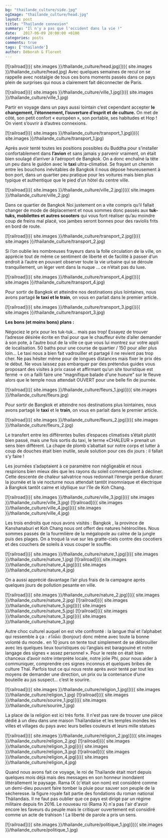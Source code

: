 ```yaml
---
bg: "thailande_culture/side.jpg"
ogImage: "thailande_culture/head.jpg"
layout: post
title: "Thaïlande connexion"
summary: "Il n'y a pas que l'occident dans la vie !"
date:   2017-06-09 20:00:00 +0100
categories: posts
comments: true
tags: ['thailande']
author: Déborah & Florent
---
```

[![railroad]({{ site.images }}/thailande_culture/head.jpg)]({{ site.images }}/thailande_culture/head.jpg)
Avec quelques semaines de recul on se rappelle avec nostalgie de tous ces bons moments passés dans ce pays plein de surprises qui nous a clairement fait déconnecter de Paris.

[![railroad]({{ site.images }}/thailande_culture/ville_1.jpg)]({{ site.images }}/thailande_culture/ville_1.jpg)

Partir en voyage dans un pays aussi lointain c’est cependant accepter **le changement, l’étonnement, l’ouverture d’esprit et de culture.** On met de côté, son petit confort « européen », son portable, ses habitudes et Hop ! On vient s’ouvrir à d’autres connexions.

[![railroad]({{ site.images }}/thailande_culture/transport_1.jpg)]({{ site.images }}/thailande_culture/transport_1.jpg)

Après avoir tenté toutes les positions possibles du Buddha pour s’installer confortablement dans **l’avion** et sans jamais y parvenir vraiment, on était bien soulagé d’arriver à l’aéroport de Bangkok. On a donc enchaîné la tête un peu dans le guidon avec le **taxi** ultra-climatisé. Se frayant un chemin entre les bouchons inévitables de Bangkok il nous dépose heureusement à bon port, dans un  quartier peu pratique pour les voitures mais bien plus typique et authentique que le pied d’un hôtel du centre ville.

[![railroad]({{ site.images }}/thailande_culture/ville_2.jpg)]({{ site.images }}/thailande_culture/ville_2.jpg)

Dans ce quartier de Bangkok Noi justement on a vite compris qu’il fallait changer de mode de déplacement et nous sommes donc passés aux **tuk-tuks, mobilettes et autres scooters** qui vous font réaliser qu’au moindre coup de freins mal placé, vos jambes seront bonnes pour des raviolis frits en bord de route. 

[![railroad]({{ site.images }}/thailande_culture/transport_2.jpg)]({{ site.images }}/thailande_culture/transport_2.jpg)

Si l’on oublie les nombreuses frayeurs dans la folle circulation de la ville, on apprécie tout de même ce sentiment de liberté et de facilité à passer d’un endroit à l’autre en pouvant observer toute la vie urbaine qui se déroule tranquillement, un léger vent dans la nuque … ce n’était pas du luxe.

[![railroad]({{ site.images }}/thailande_culture/transport_4.jpg)]({{ site.images }}/thailande_culture/transport_4.jpg)

Pour sortir de Bangkok et atteindre nos destinations plus lointaines, nous avons partagé **le taxi et le train**, on vous en parlait dans le premier article. 

[![railroad]({{ site.images }}/thailande_culture/transport_3.jpg)]({{ site.images }}/thailande_culture/transport_3.jpg)

**Les bons (et moins bons) plans :**

Négociez le prix pour les tuk-tuk... mais pas trop!
Essayez de trouver l’adresse désirée écrite en thaï pour que le chauffeur évite d’aller demander à son pote, à l’autre bout de la ville ce que vous lui montrez sur votre appli de localisation.
50 baths pour une course de quartier / 150 pour aller plus loin...
Le taxi nous a bien fait vadrouiller et partagé il ne revient pas trop cher. Ne pas hésiter même pour de longues distances mais fixer le prix dès le début.
Ne vous laissez pas embarquer par des prétendus guides vous proposant des visites à prix cassé et affirmant qu’un site touristique est fermé -> on a failli faire une "magnifique balade d'une hueure" sur le fleuve alors que le temple nous attendait OUVERT pour une belle fin de journée.


[![railroad]({{ site.images }}/thailande_culture/fleurs_1.jpg)]({{ site.images }}/thailande_culture/fleurs.jpg)

Pour sortir de Bangkok et atteindre nos destinations plus lointaines, nous avons partagé le **taxi** et le **train**, on vous en parlait dans le premier article.
 
[![railroad]({{ site.images }}/thailande_culture/fleurs_2.jpg)]({{ site.images }}/thailande_culture/fleurs_2.jpg)
 
 Le transfert entre les différentes bulles d’espaces climatisés s’était plutôt bien passé, mais une fois sortis du taxi, le terme «CHALEUR » prenait un sens bien différent. La chape de plomb s’abattait sur notre corps et lutter à coup de douches était bien inutile, seule solution pour ces dix jours : il fallait s’y faire !
 
 
 Les journées s’adaptaient à ce paramètre non négligeable et nous respirions bien mieux dès que les rayons du soleil commençaient à décliner. Cette descente de chaleur salvatrice nous redonnait l’énergie perdue durant la journée et la vie nocturne nous attendait tantôt insomniaque et électrique à Bangkok tantôt calme et idyllique sur l’île de Koh Chang.
  
[![railroad]({{ site.images }}/thailande_culture/ville_3.jpg)]({{ site.images }}/thailande_culture/ville_3.jpg)
[![railroad]({{ site.images }}/thailande_culture/ville_4.jpg)]({{ site.images }}/thailande_culture/ville_4.jpg)

Les trois endroits que nous avons visités : Bangkok , la province de Kanshanaburi et Koh Chang 
nous ont offert des natures hétéroclites. Nous sommes passés de la fourmilière de la mégalopole au calme de la jungle puis des plages. On a troqué la vue sur les gratte-ciels contre des cocotiers et des couchers de soleils à vous couper le souffle.
 
[![railroad]({{ site.images }}/thailande_culture/nature_1.jpg)]({{ site.images }}/thailande_culture/nature_1.jpg)
[![railroad]({{ site.images }}/thailande_culture/nature_4.jpg)]({{ site.images }}/thailande_culture/nature_4.jpg)

On a aussi apprécié davantage l’air plus frais de la campagne après quelques jours de pollution pesante en ville.

[![railroad]({{ site.images }}/thailande_culture/nature_2.jpg)]({{ site.images }}/thailande_culture/nature_2.jpg)
[![railroad]({{ site.images }}/thailande_culture/nature_5.jpg)]({{ site.images }}/thailande_culture/nature_5.jpg)
[![railroad]({{ site.images }}/thailande_culture/nature_3.jpg)]({{ site.images }}/thailande_culture/nature_3.jpg)

Autre choc culturel auquel on est vite confronté : la langue thaï et l’alphabet qui ressemble à ça : สวัสดีค่ะ  (bonjour) donc même avec toute la bonne volonté du monde.. en 10 jours on tente tout simplement de se débrouiller avec les quelques lieux touristiques où l’anglais est baragouiné et notre langage des signes « assez personnel ». Pour le reste on était bien chanceux d’avoir notre interprète locale, notre jolie Phi, pour nous aider à communiquer, comprendre ces signes inconnus et quelques bribes de culture Thaï. Parfois tout ce qui nous reste après avoir tenté par tout les moyens de demander une direction, un prix ou la contenance d’une bouteille au jus suspect… c’est le sourire.

[![railroad]({{ site.images }}/thailande_culture/religion_1.jpg)]({{ site.images }}/thailande_culture/religion_1.jpg)
[![railroad]({{ site.images }}/thailande_culture/sourire_1.jpg)]({{ site.images }}/thailande_culture/sourire_1.jpg)

La place de la religion est ici très forte. Il n'est pas rare de trouver une pièce dédié à un dieu dans une maison Thaïlandaise et les temples inondes les villes et villages du pays avec leurs belles couleurs et leurs mille statues

[![railroad]({{ site.images }}/thailande_culture/religion_2.jpg)]({{ site.images }}/thailande_culture/religion_2.jpg)
[![railroad]({{ site.images }}/thailande_culture/religion_3.jpg)]({{ site.images }}/thailande_culture/religion_3.jpg)
[![railroad]({{ site.images }}/thailande_culture/religion_4.jpg)]({{ site.images }}/thailande_culture/religion_4.jpg)

Quand nous avons fait ce voyage, le roi de Thaïlande était mort depuis quelques mois déjà mais des messages en son honneur inondaient littérallement le paysage. Rama IX (c'était son nom) est considéré comme un demi-dieu pouvant faire tomber la pluie pour sauver son peuple de la sècheresse. la figure royale fait partie des fondations du roman national Thäilandais. Il ne faut pas oublier que ce pays est dirigé par un régime militaire depuis fin 2016. Le nouveau roi (Rama X) n'a pas l'air d'avoir encore les faveurs du peuple mais le critiquer ouvertement est considiré comme un acte de trahison ! La liberté de parole a pris un sens.

[![railroad]({{ site.images }}/thailande_culture/politique_1.jpg)]({{ site.images }}/thailande_culture/politique_1.jpg)
 
 




